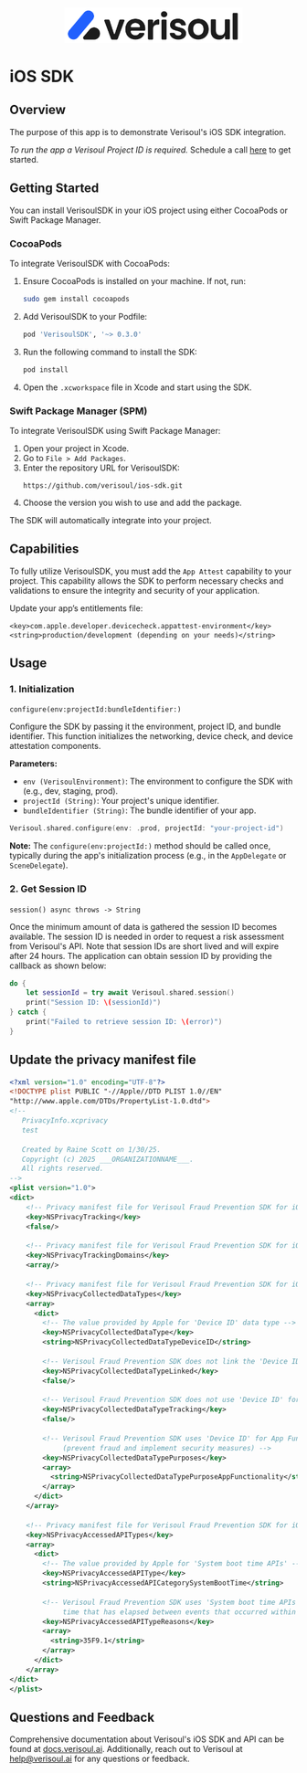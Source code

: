 <p align="center">
<picture>
  <source media="(prefers-color-scheme: dark)" srcset="resources/verisoul-logo-dark.svg">
  <source media="(prefers-color-scheme: light)" srcset="resources/verisoul-logo-light.svg">
  <img src="resources/verisoul-logo-light.svg" alt="Verisoul logo" width="312px" style="visibility:visible;max-width:100%;">
</picture>
</p>

# iOS SDK

## Overview
The purpose of this app is to demonstrate Verisoul's iOS SDK integration.

_To run the app a Verisoul Project ID is required._ Schedule a call [here](https://meetings.hubspot.com/henry-legard) to get started.

## Getting Started

You can install VerisoulSDK in your iOS project using either CocoaPods or Swift Package Manager.

### CocoaPods

To integrate VerisoulSDK with CocoaPods:

1. Ensure CocoaPods is installed on your machine. If not, run:
   ```sh
   sudo gem install cocoapods
   ```
2. Add VerisoulSDK to your Podfile:
   ```ruby
   pod 'VerisoulSDK', '~> 0.3.0'
   ```
3. Run the following command to install the SDK:
   ```sh
   pod install
   ```
4. Open the `.xcworkspace` file in Xcode and start using the SDK.

### Swift Package Manager (SPM)

To integrate VerisoulSDK using Swift Package Manager:

1. Open your project in Xcode.
2. Go to `File > Add Packages`.
3. Enter the repository URL for VerisoulSDK:
   ```url
   https://github.com/verisoul/ios-sdk.git
   ```
4. Choose the version you wish to use and add the package.

The SDK will automatically integrate into your project.

## Capabilities

To fully utilize VerisoulSDK, you must add the `App Attest` capability to your project. This capability allows the SDK to perform necessary checks and validations to ensure the integrity and security of your application.

Update your app’s entitlements file:

```
<key>com.apple.developer.devicecheck.appattest-environment</key>
<string>production/development (depending on your needs)</string>
```


## Usage

### 1. Initialization

`configure(env:projectId:bundleIdentifier:)`

Configure the SDK by passing it the environment, project ID, and bundle identifier. This function initializes the networking, device check, and device attestation components.

**Parameters:**

- `env (VerisoulEnvironment)`: The environment to configure the SDK with (e.g., dev, staging, prod).
- `projectId (String)`: Your project's unique identifier.
- `bundleIdentifier (String)`: The bundle identifier of your app.


```swift
Verisoul.shared.configure(env: .prod, projectId: "your-project-id")
```

**Note:** The `configure(env:projectId:)` method should be called once, typically during the app's initialization process (e.g., in the `AppDelegate` or `SceneDelegate`).

### 2. Get Session ID

`session() async throws -> String`

Once the minimum amount of data is gathered the session ID becomes available. The session ID is needed in order to request a risk assessment from Verisoul's API. Note that session IDs are short lived and will expire after 24 hours. The application can obtain session ID by providing the callback as shown below:


```swift
do {
    let sessionId = try await Verisoul.shared.session()
    print("Session ID: \(sessionId)")
} catch {
    print("Failed to retrieve session ID: \(error)")
}
```

## Update the privacy manifest file

```xml
<?xml version="1.0" encoding="UTF-8"?>
<!DOCTYPE plist PUBLIC "-//Apple//DTD PLIST 1.0//EN"
"http://www.apple.com/DTDs/PropertyList-1.0.dtd">
<!--
   PrivacyInfo.xcprivacy
   test

   Created by Raine Scott on 1/30/25.
   Copyright (c) 2025 ___ORGANIZATIONNAME___.
   All rights reserved.
-->
<plist version="1.0">
<dict>
    <!-- Privacy manifest file for Verisoul Fraud Prevention SDK for iOS -->
    <key>NSPrivacyTracking</key>
    <false/>

    <!-- Privacy manifest file for Verisoul Fraud Prevention SDK for iOS -->
    <key>NSPrivacyTrackingDomains</key>
    <array/>

    <!-- Privacy manifest file for Verisoul Fraud Prevention SDK for iOS -->
    <key>NSPrivacyCollectedDataTypes</key>
    <array>
      <dict>
        <!-- The value provided by Apple for 'Device ID' data type -->
        <key>NSPrivacyCollectedDataType</key>
        <string>NSPrivacyCollectedDataTypeDeviceID</string>

        <!-- Verisoul Fraud Prevention SDK does not link the 'Device ID' with user's identity -->
        <key>NSPrivacyCollectedDataTypeLinked</key>
        <false/>

        <!-- Verisoul Fraud Prevention SDK does not use 'Device ID' for tracking -->
        <key>NSPrivacyCollectedDataTypeTracking</key>
        <false/>

        <!-- Verisoul Fraud Prevention SDK uses 'Device ID' for App Functionality
             (prevent fraud and implement security measures) -->
        <key>NSPrivacyCollectedDataTypePurposes</key>
        <array>
          <string>NSPrivacyCollectedDataTypePurposeAppFunctionality</string>
        </array>
      </dict>
    </array>

    <!-- Privacy manifest file for Verisoul Fraud Prevention SDK for iOS -->
    <key>NSPrivacyAccessedAPITypes</key>
    <array>
      <dict>
        <!-- The value provided by Apple for 'System boot time APIs' -->
        <key>NSPrivacyAccessedAPIType</key>
        <string>NSPrivacyAccessedAPICategorySystemBootTime</string>
        
        <!-- Verisoul Fraud Prevention SDK uses 'System boot time APIs' to measure the amount of
             time that has elapsed between events that occurred within the SDK -->
        <key>NSPrivacyAccessedAPITypeReasons</key>
        <array>
          <string>35F9.1</string>
        </array>
      </dict>
    </array>
</dict>
</plist>

```

## Questions and Feedback
Comprehensive documentation about Verisoul's iOS SDK and API can be found at [docs.verisoul.ai](https://docs.verisoul.ai/). Additionally, reach out to Verisoul at [help@verisoul.ai](mailto:help@verisoul.ai) for any questions or feedback.
